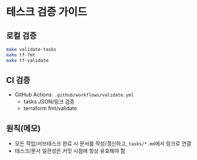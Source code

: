 # 테스크 검증 가이드

## 로컬 검증

```bash
make validate-tasks
make tf-fmt
make tf-validate
```

## CI 검증

- GitHub Actions: `.github/workflows/validate.yml`
  - tasks JSON/링크 검증
  - terraform fmt/validate

## 원칙(메모)

- 모든 작업/서브테스크 완료 시 문서를 작성/갱신하고, `tasks/*.md`에서 링크로 연결
- 테스크/문서 일관성은 커밋 시점에 항상 유효해야 함
